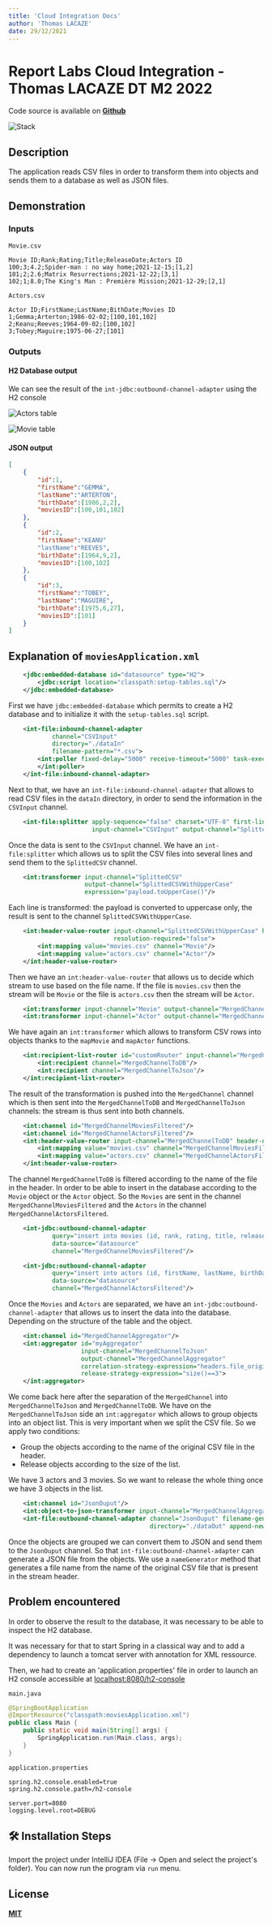 ```yaml
---
title: 'Cloud Integration Docs'
author: 'Thomas LACAZE'
date: 29/12/2021
---
```


# Report Labs Cloud Integration - Thomas LACAZE DT M2 2022

Code source is available on **[Github](https://github.com/LacazeThomas/ST2DCCC)**

![Stack](images/stack.svg)

## Description

The application reads CSV files in order to transform them into objects and sends them to a database as well as JSON files.


## Demonstration


### Inputs

`Movie.csv`
```csv
Movie ID;Rank;Rating;Title;ReleaseDate;Actors ID
100;3;4.2;Spider-man : no way home;2021-12-15;[1,2]
101;2;2.6;Matrix Resurrections;2021-12-22;[3,1]
102;1;8.0;The King's Man : Première Mission;2021-12-29;[2,1]
```

`Actors.csv`
```
Actor ID;FirstName;LastName;BithDate;Movies ID
1;Gemma;Arterton;1986-02-02;[100,101,102]
2;Keanu;Reeves;1964-09-02;[100,102]
3;Tobey;Maguire;1975-06-27;[101]
```

### Outputs

#### H2 Database output

We can see the result of the `int-jdbc:outbound-channel-adapter` using the H2 console

![Actors table](images/actors-db.png)

![Movie table](images/movies-db.png)



#### JSON output
```json
[   
    {
        "id":1,
        "firstName":"GEMMA",
        "lastName":"ARTERTON",
        "birthDate":[1986,2,2],
        "moviesID":[100,101,102]
    },
    {
        "id":2,
        "firstName":"KEANU"
        "lastName":"REEVES",
        "birthDate":[1964,9,2],
        "moviesID":[100,102]
    },
    {
        "id":3,
        "firstName":"TOBEY",
        "lastName":"MAGUIRE",
        "birthDate":[1975,6,27],
        "moviesID":[101]
    }
]
```

## Explanation of `moviesApplication.xml`

```xml
    <jdbc:embedded-database id="datasource" type="H2">
        <jdbc:script location="classpath:setup-tables.sql"/>
    </jdbc:embedded-database>
```

First we have `jdbc:embedded-database` which permits to create a H2 database and to initialize it with the `setup-tables.sql` script.

```xml
    <int-file:inbound-channel-adapter
            channel="CSVInput"
            directory="./dataIn"
            filename-pattern="*.csv">
        <int:poller fixed-delay="5000" receive-timeout="5000" task-executor="pollerExecu or">
        </int:poller>
    </int-file:inbound-channel-adapter>
```
Next to that, we have an `int-file:inbound-channel-adapter` that allows to read CSV files in the `dataIn` directory, in order to send the information in the `CSVInput` channel.
```xml
    <int-file:splitter apply-sequence="false" charset="UTF-8" first-line-as-header="true"
                       input-channel="CSVInput" output-channel="SplittedCSV" auto-startup="true"/>
```

Once the data is sent to the `CSVInput` channel. We have an `int-file:splitter` which allows us to split the CSV files into several lines and send them to the `SplittedCSV` channel.

```xml
    <int:transformer input-channel="SplittedCSV"
                     output-channel="SplittedCSVWithUpperCase"
                     expression="payload.toUpperCase()"/>
```

Each line is transformed: the payload is converted to uppercase only, the result is sent to the channel `SplittedCSVWithUpperCase`.

```xml
    <int:header-value-router input-channel="SplittedCSVWithUpperCase" header-name="file_name"
                             resolution-required="false">
        <int:mapping value="movies.csv" channel="Movie"/>
        <int:mapping value="actors.csv" channel="Actor"/>
    </int:header-value-router>
```

Then we have an `int:header-value-router` that allows us to decide which stream to use based on the file name. If the file is `movies.csv` then the stream will be `Movie` or the file is `actors.csv` then the stream will be `Actor`.

```xml
    <int:transformer input-channel="Movie" output-channel="MergedChannel" ref="mapToObject" method="mapMovie"/>
    <int:transformer input-channel="Actor" output-channel="MergedChannel" ref="mapToObject" method="mapActor"/>
```

We have again an `int:transformer` which allows to transform CSV rows into objects thanks to the `mapMovie` and `mapActor` functions.

```xml
    <int:recipient-list-router id="customRouter" input-channel="MergedChannel">
        <int:recipient channel="MergedChannelToDB"/>
        <int:recipient channel="MergedChannelToJson"/>
    </int:recipient-list-router>
```

The result of the transformation is pushed into the `MergedChannel` channel which is then sent into the `MergedChannelToDB` and `MergedChannelToJson` channels: the stream is thus sent into both channels.

```xml
    <int:channel id="MergedChannelMoviesFiltered"/>
    <int:channel id="MergedChannelActorsFiltered"/>
    <int:header-value-router input-channel="MergedChannelToDB" header-name="file_name">
        <int:mapping value="movies.csv" channel="MergedChannelMoviesFiltered"/>
        <int:mapping value="actors.csv" channel="MergedChannelActorsFiltered"/>
    </int:header-value-router>
```
The channel `MergedChannelToDB` is filtered according to the name of the file in the header. In order to be able to insert in the database according to the `Movie` object or the `Actor` object. So the `Movies` are sent in the channel `MergedChannelMoviesFiltered` and the `Actors` in the channel `MergedChannelActorsFiltered`.

```xml
    <int-jdbc:outbound-channel-adapter
            query="insert into movies (id, rank, rating, title, releaseDate) values (:payload.id, :payload.rank, :payload.rating, :payload.title, :payload.releaseDate)"
            data-source="datasource"
            channel="MergedChannelMoviesFiltered"/>

    <int-jdbc:outbound-channel-adapter
            query="insert into actors (id, firstName, lastName, birthDate) values (:payload.id, :payload.firstName, :payload.lastName, :payload.birthDate)"
            data-source="datasource"
            channel="MergedChannelActorsFiltered"/>
```
Once the `Movies` and `Actors` are separated, we have an `int-jdbc:outbound-channel-adapter` that allows us to insert the data into the database. Depending on the structure of the table and the object.

```xml
    <int:channel id="MergedChannelAggregator"/>
    <int:aggregator id="myAggregator"
                    input-channel="MergedChannelToJson"
                    output-channel="MergedChannelAggregator"
                    correlation-strategy-expression="headers.file_originalFile"
                    release-strategy-expression="size()==3">
    </int:aggregator>
```

We come back here after the separation of the `MergedChannel` into `MergedChannelToJson` and `MergedChannelToDB`. We have on the `MergedChannelToJson` side an `int:aggregator` which allows to group objects into an object list. This is very important when we split the CSV file. So we apply two conditions: 
- Group the objects according to the name of the original CSV file in the header.
- Release objects according to the size of the list.

We have 3 actors and 3 movies. So we want to release the whole thing once we have 3 objects in the list.

```xml
    <int:channel id="JsonOuput"/>
    <int:object-to-json-transformer input-channel="MergedChannelAggregator" output-channel="JsonOuput"/>
    <int-file:outbound-channel-adapter channel="JsonOuput" filename-generator="nameGenerator"
                                       directory="./dataOut" append-new-line="true"/>

```

Once the objects are grouped we can convert them to JSON and send them to the `JsonOuput` channel. So that `int-file:outbound-channel-adapter` can generate a JSON file from the objects. We use a `nameGenerator` method that generates a file name from the name of the original CSV file that is present in the stream header.


## Problem encountered 

In order to observe the result to the database, it was necessary to be able to inspect the H2 database. 

It was necessary for that to start Spring in a classical way and to add a dependency to launch a tomcat server with annotation for XML ressource. 

Then, we had to create an 'application.properties' file in order to launch an H2 console accessible at [localhost:8080/h2-console](localhost:8080/h2-console)


`main.java`
```java
@SpringBootApplication
@ImportResource("classpath:moviesApplication.xml")
public class Main {
	public static void main(String[] args) {
		SpringApplication.run(Main.class, args);
	}
}
```

`application.properties`
```properties
spring.h2.console.enabled=true
spring.h2.console.path=/h2-console

server.port=8080
logging.level.root=DEBUG
```

## 🛠️ Installation Steps


Import the project under IntelliJ IDEA (File -> Open and select the project's folder). You can now run the program via `run` menu.


## License

**[MIT](https://github.com/LacazeThomas/ST2DCCC/blob/master/LICENSE)**